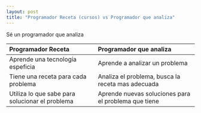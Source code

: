 ```yaml
---
layout: post
title: "Programador Receta (cursos) vs Programador que analiza"
---
```

Sé un programador que analiza<!--more-->

| Programador Receta | Programador que analiza |
|:--------|:------- |
| Aprende una tecnología espeficia | Aprende a analizar un problema |
| Tiene una receta para cada problema | Analiza el problema, busca la receta mas adecuada |
| Utiliza lo que sabe para solucionar el problema | Aprende nuevas soluciones para el problema que tiene |
